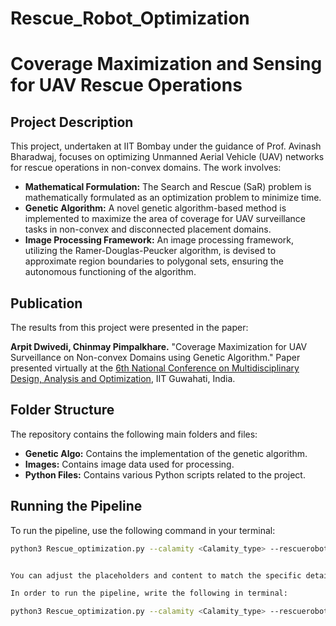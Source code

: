 # Rescue_Robot_Optimization

# Coverage Maximization and Sensing for UAV Rescue Operations

## Project Description

This project, undertaken at IIT Bombay under the guidance of Prof. Avinash Bharadwaj, focuses on optimizing Unmanned Aerial Vehicle (UAV) networks for rescue operations in non-convex domains. The work involves:

- **Mathematical Formulation:** The Search and Rescue (SaR) problem is mathematically formulated as an optimization problem to minimize time.
- **Genetic Algorithm:** A novel genetic algorithm-based method is implemented to maximize the area of coverage for UAV surveillance tasks in non-convex and disconnected placement domains.
- **Image Processing Framework:** An image processing framework, utilizing the Ramer-Douglas-Peucker algorithm, is devised to approximate region boundaries to polygonal sets, ensuring the autonomous functioning of the algorithm.

## Publication

The results from this project were presented in the paper:

**Arpit Dwivedi, Chinmay Pimpalkhare.** "Coverage Maximization for UAV Surveillance on Non-convex Domains using Genetic Algorithm." Paper presented virtually at the [6th National Conference on Multidisciplinary Design, Analysis and Optimization](https://event.iitg.ac.in/ncmdao/), IIT Guwahati, India.

## Folder Structure

The repository contains the following main folders and files:

- **Genetic Algo:** Contains the implementation of the genetic algorithm.
- **Images:** Contains image data used for processing.
- **Python Files:** Contains various Python scripts related to the project.

## Running the Pipeline

To run the pipeline, use the following command in your terminal:

```bash
python3 Rescue_optimization.py --calamity <Calamity_type> --rescuerobots <Number_of_rescue_robots> --typerr <Types_of_Robots> --sensorrobots <Number_of_sensor_robots> --typesr <types_of_sensor_robots>


You can adjust the placeholders and content to match the specific details of your project.

In order to run the pipeline, write the following in terminal:

python3 Rescue_optimization.py --calamity <Calamity_type> --rescuerobots <Number_of_rescue_robots>> --typerr <Types_of_Robots> --sensorrobots <Number_of_sensor_robots> --typesr <types_of_sensor_robots>
